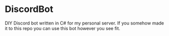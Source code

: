 # DiscordBot
DIY Discord bot written in C# for my personal server. If you somehow made it to this repo you can use this bot however you see fit.
